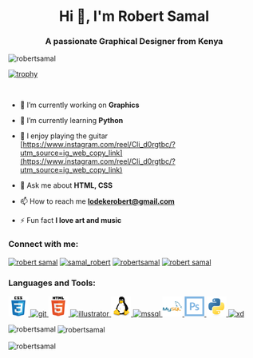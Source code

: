 <h1 align="center">Hi 👋, I'm Robert Samal</h1>
<h3 align="center">A passionate Graphical Designer from Kenya</h3>

<p align="left"> <img src="https://komarev.com/ghpvc/?username=robertsamal&label=Profile%20views&color=0e75b6&style=flat" alt="robertsamal" /> </p>

[![trophy](https://github-profile-trophy.vercel.app/?username=ryo-ma)](https://github.com/ryo-ma/github-profile-trophy)


<p align="left"> <a href="https://twitter.com/" target="blank"><img src="https://img.shields.io/twitter/follow/?logo=twitter&style=for-the-badge" alt="" /></a> </p>

- 🔭 I’m currently working on **Graphics**

- 🌱 I’m currently learning **Python**

- 📝 I enjoy playing the guitar [https://www.instagram.com/reel/Cli_d0rgtbc/?utm_source=ig_web_copy_link](https://www.instagram.com/reel/Cli_d0rgtbc/?utm_source=ig_web_copy_link)

- 💬 Ask me about **HTML, CSS**

- 📫 How to reach me **lodekerobert@gmail.com**

- ⚡ Fun fact **I love art and music**

<h3 align="left">Connect with me:</h3>
<p align="left">
<a href="https://linkedin.com/in/robert samal" target="blank"><img align="center" src="https://raw.githubusercontent.com/rahuldkjain/github-profile-readme-generator/master/src/images/icons/Social/linked-in-alt.svg" alt="robert samal" height="30" width="40" /></a>
<a href="https://instagram.com/samal_robert" target="blank"><img align="center" src="https://raw.githubusercontent.com/rahuldkjain/github-profile-readme-generator/master/src/images/icons/Social/instagram.svg" alt="samal_robert" height="30" width="40" /></a>
<a href="https://dribbble.com/robertsamal" target="blank"><img align="center" src="https://raw.githubusercontent.com/rahuldkjain/github-profile-readme-generator/master/src/images/icons/Social/dribbble.svg" alt="robertsamal" height="30" width="40" /></a>
<a href="https://www.youtube.com/c/robert samal" target="blank"><img align="center" src="https://raw.githubusercontent.com/rahuldkjain/github-profile-readme-generator/master/src/images/icons/Social/youtube.svg" alt="robert samal" height="30" width="40" /></a>
</p>

<h3 align="left">Languages and Tools:</h3>
<p align="left"> <a href="https://www.w3schools.com/css/" target="_blank" rel="noreferrer"> <img src="https://raw.githubusercontent.com/devicons/devicon/master/icons/css3/css3-original-wordmark.svg" alt="css3" width="40" height="40"/> </a> <a href="https://git-scm.com/" target="_blank" rel="noreferrer"> <img src="https://www.vectorlogo.zone/logos/git-scm/git-scm-icon.svg" alt="git" width="40" height="40"/> </a> <a href="https://www.w3.org/html/" target="_blank" rel="noreferrer"> <img src="https://raw.githubusercontent.com/devicons/devicon/master/icons/html5/html5-original-wordmark.svg" alt="html5" width="40" height="40"/> </a> <a href="https://www.adobe.com/in/products/illustrator.html" target="_blank" rel="noreferrer"> <img src="https://www.vectorlogo.zone/logos/adobe_illustrator/adobe_illustrator-icon.svg" alt="illustrator" width="40" height="40"/> </a> <a href="https://www.linux.org/" target="_blank" rel="noreferrer"> <img src="https://raw.githubusercontent.com/devicons/devicon/master/icons/linux/linux-original.svg" alt="linux" width="40" height="40"/> </a> <a href="https://www.microsoft.com/en-us/sql-server" target="_blank" rel="noreferrer"> <img src="https://www.svgrepo.com/show/303229/microsoft-sql-server-logo.svg" alt="mssql" width="40" height="40"/> </a> <a href="https://www.mysql.com/" target="_blank" rel="noreferrer"> <img src="https://raw.githubusercontent.com/devicons/devicon/master/icons/mysql/mysql-original-wordmark.svg" alt="mysql" width="40" height="40"/> </a> <a href="https://www.photoshop.com/en" target="_blank" rel="noreferrer"> <img src="https://raw.githubusercontent.com/devicons/devicon/master/icons/photoshop/photoshop-line.svg" alt="photoshop" width="40" height="40"/> </a> <a href="https://www.python.org" target="_blank" rel="noreferrer"> <img src="https://raw.githubusercontent.com/devicons/devicon/master/icons/python/python-original.svg" alt="python" width="40" height="40"/> </a> <a href="https://www.adobe.com/products/xd.html" target="_blank" rel="noreferrer"> <img src="https://cdn.worldvectorlogo.com/logos/adobe-xd.svg" alt="xd" width="40" height="40"/> </a> </p>

<p><img align="left" src="https://github-readme-stats.vercel.app/api/top-langs?username=robertsamal&show_icons=true&locale=en&layout=compact" alt="robertsamal" /></p>

<p>&nbsp;<img align="center" src="https://github-readme-stats.vercel.app/api?username=robertsamal&show_icons=true&locale=en" alt="robertsamal" /></p>

<p><img align="center" src="https://github-readme-streak-stats.herokuapp.com/?user=robertsamal&" alt="robertsamal" /></p>
